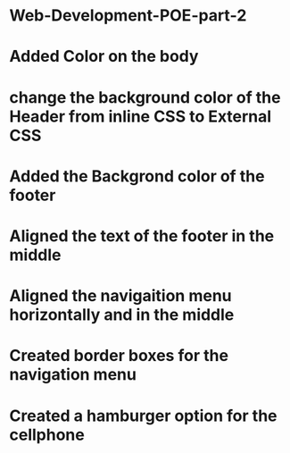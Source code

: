 # Web-Development-POE-part-2
# Added Color on the body
# change the background color of the Header from inline CSS to External CSS
# Added the Backgrond color of the footer
# Aligned the text of the footer in the middle
# Aligned the navigaition menu horizontally and in the middle
# Created border boxes  for the navigation menu
# Created a hamburger option for the cellphone
